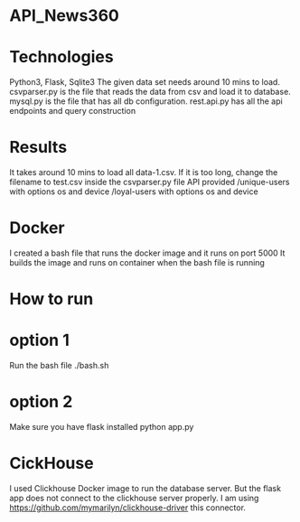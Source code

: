# API_News360

# Technologies
Python3, Flask, Sqlite3
The given data set needs around 10 mins to load. csvparser.py is the file that reads the data from csv and load it to database. mysql.py is the file that has all db configuration. rest.api.py has all the api endpoints and query construction

# Results
It takes around 10 mins to load all data-1.csv. If it is too long, change the filename to test.csv inside the csvparser.py file
API provided
/unique-users with options os and device
/loyal-users with options os and device


# Docker
I created a bash file that runs the docker image and it runs on port 5000
It builds the image and runs on container when the bash file is running


# How to run
# option 1
Run the bash file ./bash.sh

# option 2
Make sure you have flask installed
python app.py 

# CickHouse 
I used Clickhouse Docker image to run the database server. But the flask app does not connect to the clickhouse server properly. I am using https://github.com/mymarilyn/clickhouse-driver this connector. 